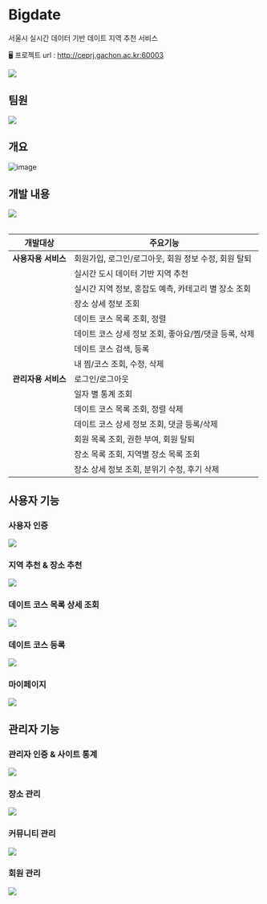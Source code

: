 # Bigdate
서울시 실시간 데이터 기반 데이트 지역 추천 서비스

🖥️ 프로젝트 url :
http://ceprj.gachon.ac.kr:60003

<img src='https://github.com/user-attachments/assets/be63fa55-b7f0-4c91-9f0f-87f600e04e50'/>


## 팀원
<img src="https://github.com/user-attachments/assets/eb978594-faac-4df5-8e15-a804208cf971"/>

## 개요
![image](https://user-images.githubusercontent.com/100793454/235451084-44ecb534-c6fe-4bca-93be-9607fd88fa59.png)

## 개발 내용 
<img src="https://github.com/user-attachments/assets/db6edbc9-6d93-4449-b9c2-77e1c68be516"/>

<br/>
<br/>


| 개발대상                     | 주요기능                                                  |
|------------------------------|----------------------------------------------------------|
| **사용자용 서비스**           | 회원가입, 로그인/로그아웃, 회원 정보 수정, 회원 탈퇴    |
|                              | 실시간 도시 데이터 기반 지역 추천                      |
|                              | 실시간 지역 정보, 혼잡도 예측, 카테고리 별 장소 조회   |
|                              | 장소 상세 정보 조회                                     |
|                              | 데이트 코스 목록 조회, 정렬                            |
|                              | 데이트 코스 상세 정보 조회, 좋아요/찜/댓글 등록, 삭제  |
|                              | 데이트 코스 검색, 등록                                  |
|                              | 내 찜/코스 조회, 수정, 삭제                            |
| **관리자용 서비스**           | 로그인/로그아웃                                          |
|                              | 일자 별 통계 조회                                       |
|                              | 데이트 코스 목록 조회, 정렬 삭제                        |
|                              | 데이트 코스 상세 정보 조회, 댓글 등록/삭제            |
|                              | 회원 목록 조회, 권한 부여, 회원 탈퇴                   |
|                              | 장소 목록 조회, 지역별 장소 목록 조회                  |
|                              | 장소 상세 정보 조회, 분위기 수정, 후기 삭제           |


## 사용자 기능
### 사용자 인증
<img src="https://github.com/user-attachments/assets/dacd8040-97f1-44e0-bb98-9dd45424a5e8"/>

### 지역 추천 & 장소 추천
<img src="https://github.com/user-attachments/assets/0cdd9a32-967b-40b1-bd4e-ec70204912c8"/>

### 데이트 코스 목록 상세 조회
<img src="https://github.com/user-attachments/assets/455c2d1f-8b94-4b40-8dba-9d33ce7bbc21"/>

### 데이트 코스 등록
<img src="https://github.com/user-attachments/assets/8e50458b-66dd-46bd-b3dd-447714b51139"/>

### 마이페이지
<img src="https://github.com/user-attachments/assets/f6137e6e-7f50-4b9f-be5d-d8d9e184ce9a"/>

## 관리자 기능
### 관리자 인증 & 사이트 통계
<img src="https://github.com/user-attachments/assets/f33bb336-e1e0-4250-b469-bb338c816ecd"/>

### 장소 관리
<img src="https://github.com/user-attachments/assets/771b2871-c2dd-44fe-83e0-c2d841fc3543"/>

### 커뮤니티 관리
<img src="https://github.com/user-attachments/assets/930debf2-3972-4cd7-8070-be71acb638be"/>

### 회원 관리
<img src="https://github.com/user-attachments/assets/039333c9-e130-4f7a-80bc-95e8b3192e1c"/>
